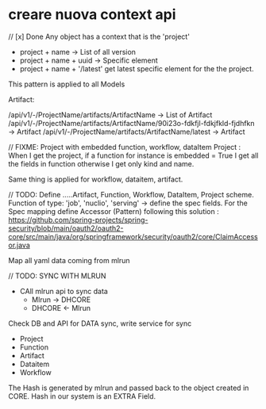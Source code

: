 # creare nuova context api

// [x] Done
Any object has a context that is the 'project'

- project + name -> List of all version
- project + name + uuid -> Specific element
- project + name + '/latest' get latest specific element for the the project.

This pattern is applied to all Models

Artifact:

/api/v1/-/ProjectName/artifacts/ArtifactName -> List of Artifact
/api/v1/-/ProjectName/artifacts/ArtifactName/90i23o-fdkfjl-fdkjfkld-fjdhfkn -> Artifact
/api/v1/-/ProjectName/artifacts/ArtifactName/latest -> Artifact

// FIXME: Project with embedded function, workflow, dataItem
Project : When I get the project, if a function for instance is embedded = True I get all the fields in function otherwise I get only kind and name.

<!--
Project -> {
  name:..,
  extra:...
  Function -> { // if embedded = true
    name: xxx,
    kind:xxx,
    spec....
    extra
  }
  Function -> { // if embedded = false
    name: xxx,
    kind:xxx,
  }
} -->

Same thing is applied for workflow, dataitem, artifact.

// TODO:
Define .....Artifact, Function, Workflow, DataItem, Project scheme. Function of type: 'job', 'nuclio', 'serving' -> define the spec fields.
For the Spec mapping define Accessor (Pattern) following this solution : https://github.com/spring-projects/spring-security/blob/main/oauth2/oauth2-core/src/main/java/org/springframework/security/oauth2/core/ClaimAccessor.java

Map all yaml data coming from mlrun

<!--
kind: job
metadata:
  credentials:
    access_key: $generate
  labels:
    color: blue
  name: test-func
  project: default
  tag: latest
  hash: c482bd8bcaffbb15b5557d89bfddb4e496bfa32e
  updated: '2023-06-06T13:15:08.851869+00:00'
spec:
  args: []
  build:
    base_image: ''
    commands: ''
    functionSourceCode: ZGVmIGhhbmRsZXIoY29udGV4dCk6CiAgICBjb250ZXh0LmxvZ2dlci5pbmZvKCdIZWxsbyB3b3JsZCcp
    image: ''
  description: Test description
  env:
    - name: LocalVariable
      value: '111'
  image: mlrun/mlrun
  priority_class_name: ''
  preemption_mode: ''
  volume_mounts: []
  volumes: []
  resources:
    limits:
      cpu: '4'
      memory: 3Mi
      nvidia.com/gpu: '5'
    requests:
      cpu: '2'
      memory: 1Mi
  default_handler: ''
status: {} -->

// TODO: SYNC WITH MLRUN

- CAll mlrun api to sync data
  - Mlrun -> DHCORE
  - DHCORE <- Mlrun

Check DB and API for DATA sync, write service for sync

- Project
- Function
- Artifact
- Dataitem
- Workflow

The Hash is generated by mlrun and passed back to the object created in CORE. Hash in our system is an EXTRA Field.
